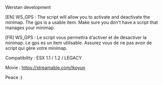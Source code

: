 Werstan development

[EN] WS_GPS :
The script will allow you to activate and deactivate the minimap. The gps is a usable item.
Make sure you don't have a script that manages your minimap.

[FR] WS_GPS : 
Le script vous permettra d'activer et de désactiver la minimap. Le gps es un item utilisable.
Assurez vous de ne pas avoir de script qui gère votre minimap.

Compatibility : ESX 1.1 / 1.2 / LEGACY

Movie : https://streamable.com/lkoyun

Peace :)
